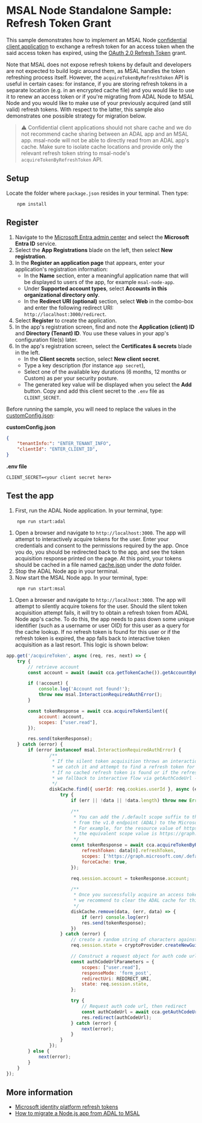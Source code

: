 # MSAL Node Standalone Sample: Refresh Token Grant

This sample demonstrates how to implement an MSAL Node [confidential client application](../../../lib/msal-node/docs/initialize-confidential-client-application.md) to exchange a refresh token for an access token when the said access token has expired, using the [OAuth 2.0 Refresh Token](https://oauth.net/2/grant-types/refresh-token/) grant.

Note that MSAL does not expose refresh tokens by default and developers are not expected to build logic around them, as MSAL handles the token refreshing process itself. However, the `acquireTokenByRefreshToken` API is useful in certain cases: for instance, if you are storing refresh tokens in a separate location (e.g. in an encrypted cache file) and you would like to use it to renew an access token or if you're migrating from ADAL Node to MSAL Node and you would like to make use of your previously acquired (and still valid) refresh tokens. With respect to the latter, this sample also demonstrates one possible strategy for migration below.

> :warning: Confidential client applications should not share cache and we do not recommend cache sharing between an ADAL app and an MSAL app. msal-node will not be able to directly read from an ADAL app's cache. Make sure to isolate cache locations and provide only the relevant refresh token string to msal-node's `acquireTokenByRefreshToken` API.

## Setup

Locate the folder where `package.json` resides in your terminal. Then type:

```console
    npm install
```

## Register

1. Navigate to the [Microsoft Entra admin center](https://portal.azure.com) and select the **Microsoft Entra ID** service.
1. Select the **App Registrations** blade on the left, then select **New registration**.
1. In the **Register an application page** that appears, enter your application's registration information:
   - In the **Name** section, enter a meaningful application name that will be displayed to users of the app, for example `msal-node-app`.
   - Under **Supported account types**, select **Accounts in this organizational directory only**.
   - In the **Redirect URI (optional)** section, select **Web** in the combo-box and enter the following redirect URI: `http://localhost:3000/redirect`.
1. Select **Register** to create the application.
1. In the app's registration screen, find and note the **Application (client) ID** and **Directory (Tenant) ID**. You use these values in your app's configuration file(s) later.
1. In the app's registration screen, select the **Certificates & secrets** blade in the left.
   - In the **Client secrets** section, select **New client secret**.
   - Type a key description (for instance `app secret`),
   - Select one of the available key durations (6 months, 12 months or Custom) as per your security posture.
   - The generated key value will be displayed when you select the **Add** button. Copy and add this client secret to the `.env` file as `CLIENT_SECRET`.

Before running the sample, you will need to replace the values in the [customConfig.json](./config/customConfig.json):

**customConfig.json**

```JSON
{
    "tenantInfo:": "ENTER_TENANT_INFO",
    "clientId": "ENTER_CLIENT_ID",
}
```

**.env file**

```
CLIENT_SECRET=<your client secret here>
```

## Test the app

1. First, run the ADAL Node application. In your terminal, type:

```console
    npm run start:adal
```

1. Open a browser and navigate to `http://localhost:3000`. The app will attempt to interactively acquire tokens for the user. Enter your credentials and consent to the permissions required by the app. Once you do, you should be redirected back to the app, and see the token acquisition response printed on the page. At this point, your tokens should be cached in a file named [cache.json](./data/cache.json) under the *data* folder.
1. Stop the ADAL Node app in your terminal.
1. Now start the MSAL Node app. In your terminal, type:

```console
    npm run start:msal
```

1. Open a browser and navigate to `http://localhost:3000`. The app will attempt to silently acquire tokens for the user. Should the silent token acquisition attempt fails, it will try to obtain a refresh token from ADAL Node app's cache. To do this, the app needs to pass down some unique identifier (such as a username or user OID) for this user as a query for the cache lookup. If no refresh token is found for this user or if the refresh token is expired, the app falls back to interactive token acquisition as a last resort. This logic is shown below:

```JavaScript
app.get('/acquireToken', async (req, res, next) => {
    try {
        // retrieve account
        const account = await (await cca.getTokenCache()).getAccountByHomeId(req.session.account?.homeAccountId);

        if (!account) {
            console.log('Account not found!');
            throw new msal.InteractionRequiredAuthError();
        }

        const tokenResponse = await cca.acquireTokenSilent({
            account: account,
            scopes: ["user.read"],
        });

        res.send(tokenResponse);
    } catch (error) {
        if (error instanceof msal.InteractionRequiredAuthError) {
                /**
                 * If the silent token acquisition throws an interaction_required error,
                 * we catch it and attempt to find a refresh token for this user from ADAL cache.
                 * If no cached refresh token is found or if the refresh token is expired,
                 * we fallback to interactive flow via getAuthCodeUrl -> acquireTokenByCode.
                 */
                diskCache.find({ userId: req.cookies.userId }, async (err, data) => {
                    try {
                        if (err || !data || !data.length) throw new Error('Could not retrieve user cache');

                        /**
                         * You can add the /.default scope suffix to the resource to help migrate your apps
                         * from the v1.0 endpoint (ADAL) to the Microsoft identity platform (MSAL).
                         * For example, for the resource value of https://graph.microsoft.com,
                         * the equivalent scope value is https://graph.microsoft.com/.default
                         */
                        const tokenResponse = await cca.acquireTokenByRefreshToken({
                            refreshToken: data[0].refreshToken,
                            scopes: ['https://graph.microsoft.com/.default'],
                            forceCache: true,
                        });

                        req.session.account = tokenResponse.account;

                        /**
                         * Once you successfully acquire an access token using a refresh token,
                         * we recommend to clear the ADAL cache for this user.
                         */
                        diskCache.remove(data, (err, data) => {
                            if (err) console.log(err)
                            res.send(tokenResponse);
                        })
                    } catch (error) {
                        // create a random string of characters against csrf
                        req.session.state = cryptoProvider.createNewGuid();

                        // Construct a request object for auth code url
                        const authCodeUrlParameters = {
                            scopes: ["user.read"],
                            responseMode: 'form_post',
                            redirectUri: REDIRECT_URI,
                            state: req.session.state,
                        };

                        try {
                            // Request auth code url, then redirect
                            const authCodeUrl = await cca.getAuthCodeUrl(authCodeUrlParameters);
                            res.redirect(authCodeUrl);
                        } catch (error) {
                            next(error);
                        }
                    }
                });
        } else {
            next(error);
        }
    }
});
```

## More information

- [Microsoft identity platform refresh tokens](https://docs.microsoft.com/azure/active-directory/develop/refresh-tokens)
- [How to migrate a Node.js app from ADAL to MSAL](https://docs.microsoft.com/azure/active-directory/develop/msal-node-migration)
